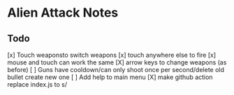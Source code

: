 # Alien Attack Notes

## Todo

[x] Touch weaponsto switch weapons
[x] touch anywhere else to fire
[x] mouse and touch can work the same
[X] arrow keys to change weapons (as before)
[ ] Guns have cooldown/can only shoot once per second/delete old bullet create new one
[ ] Add help to main menu
[X] make github action replace index.js to s/<script src="index.js">/<script src="index.js?m=timestamp">/

Timer:
  can_shoot = true
fire:
  can_shoot = false

Ufos respawn if they hit the edge and not all are dead yet
black background
better luck next time, then game exits

	if (score_ >= roundno_ * WINNING_MULTIPLIER)
	{
		// yay! we've won!
		nextRound();
	}

ufo

	// Check for Collisions with Other UFOs
	for ( int c = 0; c < MAXUFOS; ++c )
	{
		UFO* ufo = Game::GetApp()->GetUfo(c);

		// Check for intersect
		if ( collision( ufo ) )
		{
			// If Other Isn't On Fire and We Are
			if ( ( status_ == UFO_BURN ) && ( ufo->getStatus() != UFO_BURN ) )
			{
				Game::GetApp()->IncScore();
			}
		}
	}
	
weapon

Weapon::Weapon(HINSTANCE h,int x, int y):ImageClass(h, IDR_FIRESTORMGUN)
{
	// if x coord is 0, why adjust it?
	basex_ = x;
	basey_ = y;
	
	// One Bullet per gun
	bullet = new Bullet(h);
	bullet->setX(-100);
	bullet->setY(-100);
	bullet->disabled();
	type_ = MAX_WEAPON; // unset
	count_ = 0;
}
